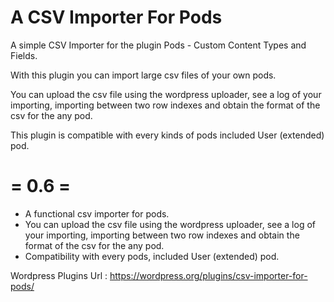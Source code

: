 # A CSV Importer For Pods

A simple CSV Importer for the plugin Pods - Custom Content Types and Fields.

With this plugin you can import large csv files of your own pods. 

You can upload the csv file using the wordpress uploader, see a log of your importing, importing between two row indexes and obtain the format of the csv for the any pod.

This plugin is compatible with every kinds of pods included User (extended) pod.  

# = 0.6 =
* A functional csv importer for pods.
* You can upload the csv file using the wordpress uploader, see a log of your importing, importing between two row indexes and obtain the format of the csv for the any pod.
* Compatibility with every pods, included User (extended) pod. 

Wordpress Plugins Url : https://wordpress.org/plugins/csv-importer-for-pods/